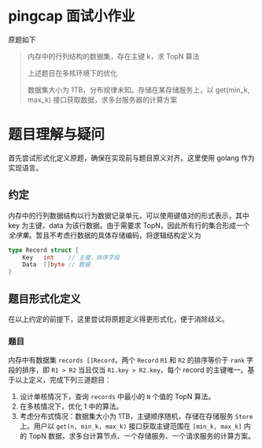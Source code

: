 # pingcap 面试小作业

原题如下

> 内存中的行列结构的数据集，存在主键 k，求 TopN 算法
> 
> 上述题目在多核环境下的优化
> 
> 数据集大小为 1TB，分布规律未知。存储在某存储服务上，以 get(min_k, max_k) 接口获取数据，求多台服务器的计算方案


# 题目理解与疑问

首先尝试形式化定义原题，确保在实现前与题目原义对齐。这里使用 golang 作为实现语言。

## 约定

内存中的行列数据结构以行为数据记录单元，可以使用键值对的形式表示，其中 key 为主键，data 为该行数据。由于需要求 TopN，因此所有行的集合形成一个*全序集*。暂且不考虑行数据的具体存储编码，将逻辑结构定义为

```go
type Record struct {
	Key   int    // 主键，排序字段
	Data  []byte // 数据
}
```

## 题目形式化定义

在以上约定的前提下，这里尝试将原题定义得更形式化，便于消除歧义。

### 题目
内存中有数据集 `records []Record`，两个 `Record` `R1` 和 `R2` 的排序等价于 `rank` 字段的排序，即 `R1 > R2` 当且仅当 `R1.key > R2.key`，每个 record 的主键唯一。基于以上定义，完成下列三道题目：
1. 设计单核情况下，查询 `records` 中最小的 `N` 个值的 TopN 算法。
2. 在多核情况下，优化 1 中的算法。
3. 考虑分布式情况：数据集大小为 1TB，主键顺序随机，存储在存储服务 `Store` 上。用户以 `get(n, min_k, max_k)` 接口获取主键范围在 `[min_k, max_k]` 内的 TopN 数据，求多台计算节点、一个存储服务、一个请求服务的计算方案。
